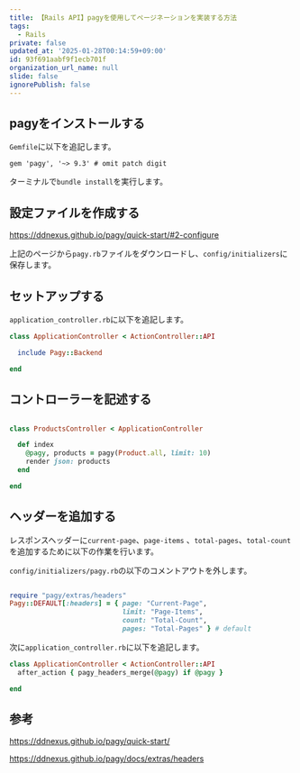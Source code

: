 ```yaml
---
title: 【Rails API】pagyを使用してページネーションを実装する方法
tags:
  - Rails
private: false
updated_at: '2025-01-28T00:14:59+09:00'
id: 93f691aabf9f1ecb701f
organization_url_name: null
slide: false
ignorePublish: false
---
```

## pagyをインストールする

`Gemfile`に以下を追記します。

```rb:Gemfile
gem 'pagy', '~> 9.3' # omit patch digit
```

ターミナルで`bundle install`を実行します。

## 設定ファイルを作成する

https://ddnexus.github.io/pagy/quick-start/#2-configure

上記のページから`pagy.rb`ファイルをダウンロードし、`config/initializers`に保存します。

## セットアップする

`application_controller.rb`に以下を追記します。


```rb:application_controller.rb
class ApplicationController < ActionController::API

  include Pagy::Backend

end
```

## コントローラーを記述する

```rb:products_controller.rb

class ProductsController < ApplicationController

  def index
    @pagy, products = pagy(Product.all, limit: 10)
    render json: products
  end

end
```

## ヘッダーを追加する

レスポンスヘッダーに`current-page`、`page-items` 、`total-pages`、`total-count`を追加するために以下の作業を行います。

`config/initializers/pagy.rb`の以下のコメントアウトを外します。

```rb:pagy.rb

require "pagy/extras/headers"
Pagy::DEFAULT[:headers] = { page: "Current-Page",
                            limit: "Page-Items",
                            count: "Total-Count",
                            pages: "Total-Pages" } # default

```

次に`application_controller.rb`に以下を追記します。

```rb:application_controller.rb
class ApplicationController < ActionController::API
  after_action { pagy_headers_merge(@pagy) if @pagy }

end
```

## 参考

https://ddnexus.github.io/pagy/quick-start/

https://ddnexus.github.io/pagy/docs/extras/headers

